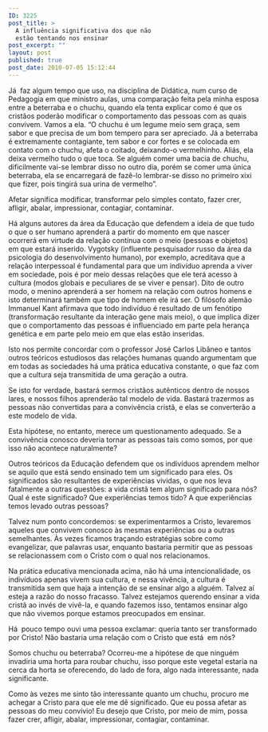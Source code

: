 ```yaml
---
ID: 3225
post_title: >
  A influência significativa dos que não
  estão tentando nos ensinar
post_excerpt: ""
layout: post
published: true
post_date: 2010-07-05 15:12:44
---
```

Já  faz algum tempo que uso, na disciplina de Didática, num curso de Pedagogia em que ministro aulas, uma comparação feita pela minha esposa entre a beterraba e o chuchu, quando ela tenta explicar como é que os cristãos poderão modificar o comportamento das pessoas com as quais convivem. Vamos a ela. “O chuchu é um legume meio sem graça, sem sabor e que precisa de um bom tempero para ser apreciado. Já a beterraba é extremamente contagiante, tem sabor e cor fortes e se colocada em contato com o chuchu, afeta o coitado, deixando-o vermelhinho. Aliás, ela deixa vermelho tudo o que toca. Se alguém comer uma bacia de chuchu, dificilmente vai-se lembrar disso no outro dia, porém se comer uma única beterraba, ela se encarregará de fazê-lo lembrar-se disso no primeiro xixi que fizer, pois tingirá sua urina de vermelho”.

Afetar significa modificar, transformar pelo simples contato, fazer crer, afligir, abalar, impressionar, contagiar, contaminar.

Há alguns autores da área da Educação que defendem a ideia de que tudo o que o ser humano aprenderá a partir do momento em que nascer ocorrerá em virtude da relação contínua com o meio (pessoas e objetos) em que estará inserido. Vygotsky (influente pesquisador russo da área da psicologia do desenvolvimento humano), por exemplo, acreditava que a relação interpessoal é fundamental para que um indivíduo aprenda a viver em sociedade, pois é por meio dessas relações que ele terá acesso à cultura (modos globais e peculiares de se viver e pensar). Dito de outro modo, o menino aprenderá a ser homem na relação com outros homens e isto determinará também que tipo de homem ele irá ser. O filósofo alemão Immanuel Kant afirmava que todo indivíduo é resultado de um fenótipo (transformação resultante da interação gene mais meio), o que implica dizer que o comportamento das pessoas é influenciado em parte pela herança genética e em parte pelo meio em que elas estão inseridas.

Isto nos permite concordar com o professor José Carlos Libâneo e tantos outros teóricos estudiosos das relações humanas quando argumentam que em todas as sociedades há uma prática educativa constante, o que faz com que a cultura seja transmitida de uma geração a outra.

Se isto for verdade, bastará sermos cristãos autênticos dentro de nossos lares, e nossos filhos aprenderão tal modelo de vida. Bastará trazermos as pessoas não convertidas para a convivência cristã, e elas se converterão a este modelo de vida.

Esta hipótese, no entanto, merece um questionamento adequado. Se a convivência conosco deveria tornar as pessoas tais como somos, por que isso não acontece naturalmente?

Outros teóricos da Educação defendem que os indivíduos aprendem melhor se aquilo que está sendo ensinado tem um significado para eles. Os significados são resultantes de experiências vividas, o que nos leva fatalmente a outras questões: a vida cristã tem algum significado para nós? Qual é este significado? Que experiências temos tido? A que experiências temos levado outras pessoas?

Talvez num ponto concordemos: se experimentarmos a Cristo, levaremos aqueles que convivem conosco às mesmas experiências ou a outras semelhantes. Às vezes ficamos traçando estratégias sobre como evangelizar, que palavras usar, enquanto bastaria permitir que as pessoas se relacionassem com o Cristo com o qual nos relacionamos.

Na prática educativa mencionada acima, não há uma intencionalidade, os indivíduos apenas vivem sua cultura, e nessa vivência, a cultura é transmitida sem que haja a intenção de se ensinar algo a alguém. Talvez aí esteja a razão do nosso fracasso. Talvez estejamos querendo ensinar a vida cristã ao invés de vivê-la, e quando fazemos isso, tentamos ensinar algo que não vivemos porque estamos preocupados em ensinar.

Há  pouco tempo ouvi uma pessoa exclamar: queria tanto ser transformado por Cristo! Não bastaria uma relação com o Cristo que está  em nós?

Somos chuchu ou beterraba? Ocorreu-me a hipótese de que ninguém invadiria uma horta para roubar chuchu, isso porque este vegetal estaria na cerca da horta se oferecendo, do lado de fora, algo nada interessante, nada significante.

Como às vezes me sinto tão interessante quanto um chuchu, procuro me achegar a Cristo para que ele me dê significado. Que eu possa afetar as pessoas do meu convívio! Eu desejo que Cristo, por meio de mim, possa fazer crer, afligir, abalar, impressionar, contagiar, contaminar.